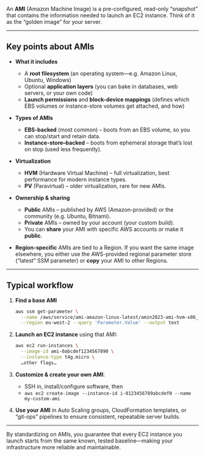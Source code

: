 An **AMI** (Amazon Machine Image) is a pre-configured, read-only “snapshot” that contains the information needed to launch an EC2 instance. Think of it as the “golden image” for your server.

---

## Key points about AMIs

* **What it includes**

  * A **root filesystem** (an operating system—e.g. Amazon Linux, Ubuntu, Windows)
  * Optional **application layers** (you can bake in databases, web servers, or your own code)
  * **Launch permissions** and **block-device mappings** (defines which EBS volumes or instance-store volumes get attached, and how)

* **Types of AMIs**

  * **EBS-backed** (most common) – boots from an EBS volume, so you can stop/start and retain data.
  * **Instance-store–backed** – boots from ephemeral storage that’s lost on stop (used less frequently).

* **Virtualization**

  * **HVM** (Hardware Virtual Machine) – full virtualization, best performance for modern instance types.
  * **PV** (Paravirtual) – older virtualization, rare for new AMIs.

* **Ownership & sharing**

  * **Public** AMIs – published by AWS (Amazon-provided) or the community (e.g. Ubuntu, Bitnami).
  * **Private** AMIs – owned by your account (your custom build).
  * You can **share** your AMI with specific AWS accounts or make it **public**.

* **Region-specific**
  AMIs are tied to a Region. If you want the same image elsewhere, you either use the AWS-provided regional parameter store (“latest” SSM parameter) or **copy** your AMI to other Regions.

---

## Typical workflow

1. **Find a base AMI**

   ```bash
   aws ssm get-parameter \
     --name /aws/service/ami-amazon-linux-latest/amzn2023-ami-hvm-x86_64-gp2 \
     --region eu-west-2 --query 'Parameter.Value' --output text
   ```

2. **Launch an EC2 instance** using that AMI:

   ```bash
   aws ec2 run-instances \
     --image-id ami-0abcdef1234567890 \
     --instance-type t4g.micro \
     …other flags…
   ```

3. **Customize & create your own AMI**:

   * SSH in, install/configure software, then
   * `aws ec2 create-image --instance-id i-0123456789abcdef0 --name my-custom-ami`

4. **Use your AMI** in Auto Scaling groups, CloudFormation templates, or “git-ops” pipelines to ensure consistent, repeatable server builds.

---

By standardizing on AMIs, you guarantee that every EC2 instance you launch starts from the same known, tested baseline—making your infrastructure more reliable and maintainable.
